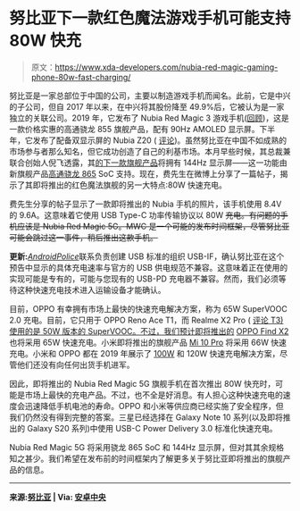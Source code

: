 # 努比亚下一款红色魔法游戏手机可能支持 80W 快充

> 原文：<https://www.xda-developers.com/nubia-red-magic-gaming-phone-80w-fast-charging/>

努比亚是一家总部位于中国的公司，主要以制造游戏手机而闻名。此前，它是中兴的子公司，但自 2017 年以来，在中兴将其股份降至 49.9%后，它被认为是一家独立的关联公司。2019 年，它发布了 Nubia Red Magic 3 游戏手机([回顾](https://www.xda-developers.com/nubia-red-magic-3-review/))，这是一款价格实惠的高通骁龙 855 旗舰产品，配有 90Hz AMOLED 显示屏。下半年，它发布了配备双显示屏的 Nubia Z20 ( [评论](https://www.xda-developers.com/nubia-z20-dual-screen-hands-on/))。虽然努比亚在中国不如成熟的市场参与者那么知名，但它成功创造了自己的利基市场。本月早些时候，其总裁兼联合创始人倪飞透露，其[的下一款旗舰产品](https://www.xda-developers.com/nubia-testing-144hz-display-next-red-magic-gaming-phone/)将拥有 144Hz 显示屏——这一功能由新旗舰产品[高通骁龙 865](https://www.xda-developers.com/qualcomm-snapdragon-865-processor-specifications-features/) SoC 支持。现在，费先生在微博上分享了一篇帖子，揭示了其即将推出的红色魔法旗舰的另一大特点:80W 快速充电。

费先生分享的帖子显示了一款即将推出的 Nubia 手机的照片，该手机使用 8.4V 的 9.6A。这意味着它使用 USB Type-C 功率传输协议以 80W ~~充电。有问题的手机应该是 Nubia Red Magic 5G。MWC 是一个可能的发布时间框架，尽管努比亚可能会跳过这一事件，稍后推出这款手机。~~

**更新:**[*AndroidPolice*](https://www.androidpolice.com/2020/01/31/nubia-teases-crazy-powerful-80w-charging-in-upcoming-phone-though-it-raises-a-few-questions/#1)联系负责创建 USB 标准的组织 USB-IF，确认努比亚在这个预告中显示的具体充电速率与官方的 USB 供电规范不兼容。这意味着正在使用的实现可能是专有的，可能与您现有的 USB-PD 充电器不兼容。然而，我们必须等待这种快速充电技术进入运输设备才能确认。

目前，OPPO 有幸拥有市场上最快的快速充电解决方案，称为 65W SuperVOOC 2.0 充电。目前，它只用于 OPPO Reno Ace T1，而 Realme X2 Pro ( [评论 T3)使用的是 50W 版本的 SuperVOOC。不过，我们预计即将推出的](https://www.xda-developers.com/realme-x2-pro-xda-review/) [OPPO Find X2](https://www.xda-developers.com/oppo-find-x2-pro-appears-certification-filing/) 也将采用 65W 快速充电。小米即将推出的旗舰产品 [Mi 10 Pro](https://www.xda-developers.com/xiaomi-mi-10-pro-confirmed-miui-11-66w-fast-charging/) 将采用 66W 快速充电。小米和 OPPO 都在 2019 年展示了 [100W](https://www.xda-developers.com/xiaomi-demos-100w-super-charge-turbo/) 和 120W 快速充电解决方案，尽管他们还没有向任何出货手机进军。

因此，即将推出的 Nubia Red Magic 5G 旗舰手机在首次推出 80W 快充时，可能是市场上最快的充电产品。不过，也不全是好消息。有人担心这种快速充电的速度会迅速降低手机电池的寿命。OPPO 和小米等供应商已经实施了安全程序，但我们仍然没有得到完整的答案。三星已经选择在 Galaxy Note 10 系列(以及即将推出的 Galaxy S20 系列)中使用 USB-C Power Delivery 3.0 标准化快速充电。

Nubia Red Magic 5G 将采用骁龙 865 SoC 和 144Hz 显示屏，但对其其余规格知之甚少。我们希望在发布前的时间框架内了解更多关于努比亚即将推出的旗舰产品的信息。

* * *

**来源:[努比亚](https://www.weibo.com/2894115102/Is04Dsj4Q) | Via: [安卓中央](https://www.androidcentral.com/nubias-next-flagship-gaming-phone-will-support-80w-wired-fast-charging)**